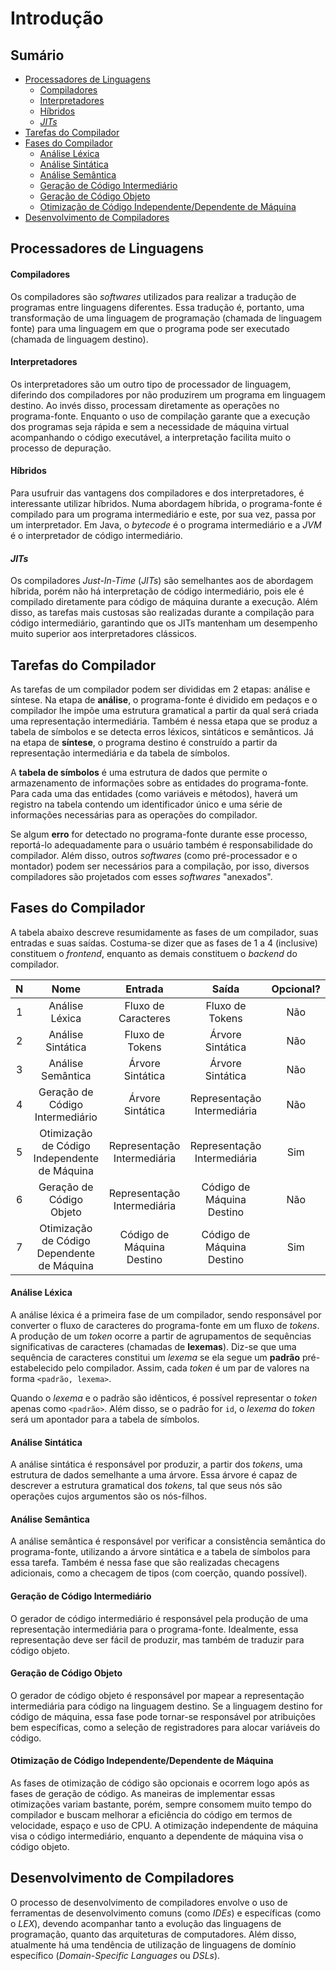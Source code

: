 # Introdução

## Sumário

- [Processadores de Linguagens](#processadores-de-linguagens)
  - [Compiladores](#compiladores)
  - [Interpretadores](#interpretadores)
  - [Híbridos](#hibridos)
  - *[JITs](jits)*
- [Tarefas do Compilador](#tarefas-do-compilador)
- [Fases do Compilador](#fases-do-compilador)
  - [Análise Léxica](#analise-lexica)
  - [Análise Sintática](#analise-sintatica)
  - [Análise Semântica](#analise-semantica)
  - [Geração de Código Intermediário](#geracao-de-codigo-intermediario)
  - [Geração de Código Objeto](#geracao-de-codigo-objeto)
  - [Otimização de Código Independente/Dependente de Máquina](#otimizacao-de-codigo-independente-dependente-de-maquina)
- [Desenvolvimento de Compiladores](#desenvolvimento-de-compiladores)

## Processadores de Linguagens

#### Compiladores

Os compiladores são *softwares* utilizados para realizar a tradução de programas entre linguagens diferentes. Essa tradução é, portanto, uma transformação de uma linguagem de programação (chamada de linguagem fonte) para uma linguagem em que o programa pode ser executado (chamada de linguagem destino).

#### Interpretadores

Os interpretadores são um outro tipo de processador de linguagem, diferindo dos compiladores por não produzirem um programa em linguagem destino. Ao invés disso, processam diretamente as operações no programa-fonte. Enquanto o uso de compilação garante que a execução dos programas seja rápida e sem a necessidade de máquina virtual acompanhando o código executável, a interpretação facilita muito o processo de depuração.

#### Híbridos

Para usufruir das vantagens dos compiladores e dos interpretadores, é interessante utilizar híbridos. Numa abordagem híbrida, o programa-fonte é compilado para um programa intermediário e este, por sua vez, passa por um interpretador. Em Java, o *bytecode* é o programa intermediário e a *JVM* é o interpretador de código intermediário.

#### *JITs*

Os compiladores *Just-In-Time* (*JITs*) são semelhantes aos de abordagem híbrida, porém não há interpretação de código intermediário, pois ele é compilado diretamente para código de máquina durante a execução. Além disso, as tarefas mais custosas são realizadas durante a compilação para código intermediário, garantindo que os JITs mantenham um desempenho muito superior aos interpretadores clássicos.

## Tarefas do Compilador

As tarefas de um compilador podem ser divididas em 2 etapas: análise e síntese. Na etapa de **análise**, o programa-fonte é dividido em pedaços e o compilador lhe impõe uma estrutura gramatical a partir da qual será criada uma representação intermediária. Também é nessa etapa que se produz a tabela de símbolos e se detecta erros léxicos, sintáticos e semânticos. Já na etapa de **síntese**, o programa destino é construído a partir da representação intermediária e da tabela de símbolos.

A **tabela de símbolos** é uma estrutura de dados que permite o armazenamento de informações sobre as entidades do programa-fonte. Para cada uma das entidades (como variáveis e métodos), haverá um registro na tabela contendo um identificador único e uma série de informações necessárias para as operações do compilador.

Se algum **erro** for detectado no programa-fonte durante esse processo, reportá-lo adequadamente para o usuário também é responsabilidade do compilador. Além disso, outros *softwares* (como pré-processador e o montador) podem ser necessários para a compilação, por isso, diversos compiladores são projetados com esses *softwares* "anexados".

## Fases do Compilador

A tabela abaixo descreve resumidamente as fases de um compilador, suas entradas e suas saídas. Costuma-se dizer que as fases de 1 a 4 (inclusive) constituem o *frontend*, enquanto as demais constituem o *backend* do compilador.

| N | Nome | Entrada | Saída | Opcional? |
| :--: | :--: | :--: | :--: | :--: |
| 1 | Análise Léxica | Fluxo de Caracteres | Fluxo de Tokens | Não |
| 2 | Análise Sintática | Fluxo de Tokens | Árvore Sintática | Não |
| 3 | Análise Semântica | Árvore Sintática | Árvore Sintática | Não |
| 4 | Geração de Código Intermediário | Árvore Sintática | Representação Intermediária | Não |
| 5 | Otimização de Código Independente de Máquina | Representação Intermediária | Representação Intermediária | Sim |
| 6 | Geração de Código Objeto | Representação Intermediária | Código de Máquina Destino | Não |
| 7 | Otimização de Código Dependente de Máquina | Código de Máquina Destino | Código de Máquina Destino | Sim |

#### Análise Léxica

A análise léxica é a primeira fase de um compilador, sendo responsável por converter o fluxo de caracteres do programa-fonte em um fluxo de *tokens*. A produção de um *token* ocorre a partir de agrupamentos de sequências significativas de caracteres (chamadas de **lexemas**). Diz-se que uma sequência de caracteres constitui um *lexema* se ela segue um **padrão** pré-estabelecido pelo compilador. Assim, cada *token* é um par de valores na forma `<padrão, lexema>`.

Quando o *lexema* e o padrão são idênticos, é possível representar o *token* apenas como `<padrão>`. Além disso, se o padrão for `id`, o *lexema* do *token* será um apontador para a tabela de símbolos.

#### Análise Sintática

A análise sintática é responsável por produzir, a partir dos *tokens*, uma estrutura de dados semelhante a uma árvore. Essa árvore é capaz de descrever a estrutura gramatical dos *tokens*, tal que seus nós são operações cujos argumentos são os nós-filhos. 

#### Análise Semântica

A análise semântica é responsável por verificar a consistência semântica do programa-fonte, utilizando a árvore sintática e a tabela de símbolos para  essa tarefa. Também é nessa fase que são realizadas checagens adicionais, como a checagem de tipos (com coerção, quando possível).

#### Geração de Código Intermediário

O gerador de código intermediário é responsável pela produção de uma representação intermediária para o programa-fonte. Idealmente, essa representação deve ser fácil de produzir, mas também de traduzir para código objeto.

#### Geração de Código Objeto

O gerador de código objeto é responsável por mapear a representação intermediária para código na linguagem destino. Se a linguagem destino for código de máquina, essa fase pode tornar-se responsável por atribuições bem específicas, como a seleção de registradores para alocar variáveis do código.

#### Otimização de Código Independente/Dependente de Máquina

As fases de otimização de código são opcionais e ocorrem logo após as fases de geração de código. As maneiras de implementar essas otimizações variam bastante, porém, sempre consomem muito tempo do compilador e buscam melhorar a eficiência do código em termos de velocidade, espaço e uso de CPU. A otimização independente de máquina visa o código intermediário, enquanto a dependente de máquina visa o código objeto. 

## Desenvolvimento de Compiladores

O processo de desenvolvimento de compiladores envolve o uso de ferramentas de desenvolvimento comuns (como *IDEs*) e específicas (como o *LEX*), devendo acompanhar tanto a evolução das linguagens de programação, quanto das arquiteturas de computadores. Além disso, atualmente há uma tendência de utilização de linguagens de domínio específico (*Domain-Specific Languages* ou *DSLs*).